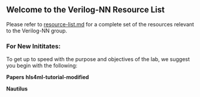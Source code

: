 ## Welcome to the Verilog-NN Resource List

Please refer to [resource-list.md](./resource-list.md) for a complete set of the resources relevant to the Verilog-NN group.

### For New Inititates:

To get up to speed with the purpose and objectives of the lab, we suggest you begin with the following:

**Papers**
**hls4ml-tutorial-modified**

**Nautilus**

